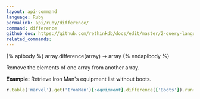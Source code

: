 ```yaml
---
layout: api-command 
language: Ruby
permalink: api/ruby/difference/
command: difference 
github_doc: https://github.com/rethinkdb/docs/edit/master/2-query-language/api/ruby/document-manipulation/difference.md
related_commands:
---
```


{% apibody %}
array.difference(array) → array
{% endapibody %}

Remove the elements of one array from another array.

__Example:__ Retrieve Iron Man's equipment list without boots.

```rb
r.table('marvel').get('IronMan')[:equipment].difference(['Boots']).run(conn)
```


